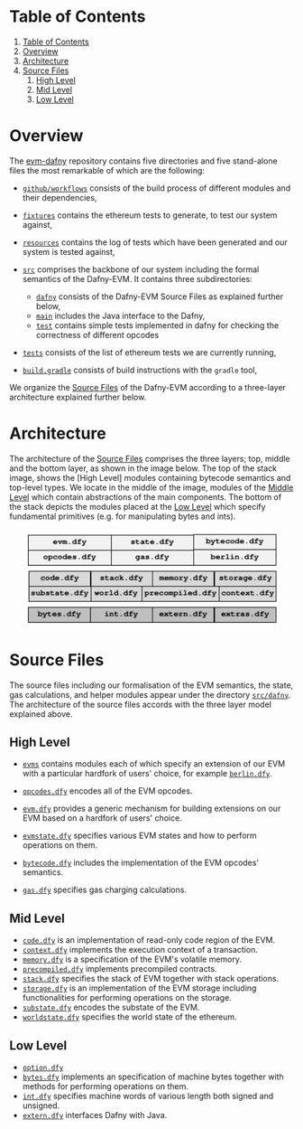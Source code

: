 # Table of Contents

1. [Table of Contents](#table-of-contents)
2. [Overview](#overview)
3. [Architecture](#architecture)
4. [Source Files](#source-files)
	1. [High Level](#high-level)
	2. [Mid Level](#mid-level)
	3. [Low Level](#low-level)


# Overview

The [evm-dafny](https://github.com/ConsenSys/evm-dafny) repository contains five directories and five stand-alone files the most remarkable of which are the following:

- [`github/workflows`](.github/workflows) consists of the build process of different modules and their dependencies,
- [`fixtures`](https://github.com/ethereum/tests/tree/9d91961e98e97ba319e089f31388d4685da9b362) contains the ethereum tests to generate, to test our system against,

- [`resources`](resources) contains the log of tests which have been generated and our system is tested against,

- [`src`](src) comprises the backbone of our system including the formal semantics of the Dafny-EVM. It contains three subdirectories:

	- [`dafny`](src/dafny) consists of the Dafny-EVM Source Files as explained further below,
	- [`main`](src/main/java) includes the Java interface to the Dafny,
	- [`test`](src/test) contains simple tests implemented in dafny for checking the correctness of different opcodes

- [`tests`](tests) consists of the list of ethereum tests we are currently running,


- [`build.gradle`](build.gradle) consists of build instructions with the `gradle` tool,

We organize the [Source Files](#sourceFiles) of the Dafny-EVM according to a three-layer architecture explained further below.
# Architecture

The architecture of the [Source Files](#sourceFiles) comprises the three layers; top, middle and the bottom layer, as shown in the image below. The top of the stack image, shows the [High Level] modules containing bytecode semantics and top-level types.  We locate in the middle of the image, modules of the [Middle Level](#mid) which contain abstractions of the main components.  The bottom of the stack depicts the modules placed at the [Low Level](#low) which specify fundamental primitives (e.g. for manipulating bytes and ints).

<p align="center">
    <img width="450" src="resources/stackArch.png" alt="Dafny-EVM Architecture">
</p>


# Source Files

The source files including our formalisation of the EVM semantics, the state, gas calculations, and helper modules appear under the directory [`src/dafny`](/src/dafny). The architecture of the source files accords with the three layer model explained above.

## High Level

- [`evms`](src/dafny/evms) contains modules each of which specify an extension of our EVM with a particular hardfork of users' choice, for example [`berlin.dfy`](src/dafny/evms/berlin.dfy).

- [`opcodes.dfy`](src/dafny/opcodes.dfy) encodes all of the EVM opcodes.

- [`evm.dfy`](src/dafny/evm.dfy) provides a generic mechanism for building extensions on our EVM based on a hardfork of users' choice.

- [`evmstate.dfy`](src/dafny/evmstate.dfy) specifies various EVM states and how to perform operations on them.

- [`bytecode.dfy`](src/dafny/bytecode.dfy) includes the implementation of the EVM opcodes' semantics.

- [`gas.dfy`](src/dafny/gas.dfy) specifies gas charging calculations.


## Mid Level
- [`code.dfy`](src/dafny/core/code.dfy) is an implementation of read-only code region of the EVM.
- [`context.dfy`](src/dafny/core/context.dfy) implements the execution context of a transaction.
- [`memory.dfy`](src/dafny/core/memory.dfy) is a specification of the EVM's volatile memory.
- [`precompiled.dfy`](src/dafny/core/precompiled.dfy) implements precompiled contracts.
- [`stack.dfy`](src/dafny/core/stack.dfy) specifies the stack of EVM together with stack operations.
- [`storage.dfy`](src/dafny/core/storage.dfy) is an implementation of the EVM storage including functionalities for performing operations on the storage.
- [`substate.dfy`](src/dafny/core/substate.dfy) encodes the substate of the EVM.
- [`worldstate.dfy`](src/dafny/core/worldstate.dfy) specifies the world state of the ethereum.


## Low Level

- [`option.dfy`](src/dafny/util/option.dfy)
- [`bytes.dfy`](src/dafny/util/bytes.dfy) implements an specification of machine bytes together with methods for performing operations on them.
- [`int.dfy`](src/dafny/util/int.dfy) specifies machine words of various length both signed and unsigned.
- [`extern.dfy`](src/dafny/util/extern.dfy) interfaces Dafny with Java.

